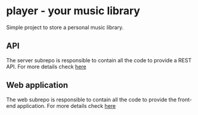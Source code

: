 # player - your music library

Simple project to store a personal music library.

## API

The server subrepo is responsible to contain all the code to provide a REST API.
For more details check [here](./server/README.md)

## Web application

The web subrepo is responsible to contain all the code to provide the front-end application.
For more details check [here](./web/README.md)